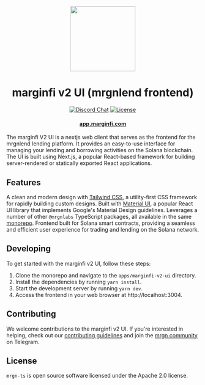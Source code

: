 <div align="center">
  <img height="170" src="./images/logo.png" />

  <h1>marginfi v2 UI (mrgnlend frontend)</h1>
  
  <p>
    <a href="https://discord.com/channels/882369954916212737"><img alt="Discord Chat" src="https://img.shields.io/discord/882369954916212737?color=blueviolet&style=flat-square"/></a>
    <a href="http://www.apache.org/licenses/LICENSE-2.0"><img alt="License" src="https://img.shields.io/github/license/mrgnlabs/mrgn-ts?style=flat-square&color=ffff00"/></a>
  </p>

  <h4>
    <a href="https://app.marginfi.com/">app.marginfi.com</a>
  </h4>
</div>

The marginfi V2 UI is a nextjs web client that serves as the frontend for the mrgnlend lending platform. It provides an easy-to-use interface for managing your lending and borrowing activities on the Solana blockchain. The UI is built using Next.js, a popular React-based framework for building server-rendered or statically exported React applications.

## Features

A clean and modern design with [Tailwind CSS](https://tailwindcss.com/), a utility-first CSS framework for rapidly building custom designs.
Built with [Material UI](https://material-ui.com/), a popular React UI library that implements Google's Material Design guidelines.
Leverages a number of other `@mrgnlabs` TypeScript packages, all available in the same [monorepo](https://github.com/mrgnlabs/mrgn-ts).
Frontend built for Solana smart contracts, providing a seamless and efficient user experience for trading and lending on the Solana network.

## Developing

To get started with the marginfi v2 UI, follow these steps:

1. Clone the monorepo and navigate to the `apps/marginfi-v2-ui` directory.
2. Install the dependencies by running `yarn install`.
3. Start the development server by running `yarn dev`.
4. Access the frontend in your web browser at http://localhost:3004.

## Contributing

We welcome contributions to the marginfi v2 UI. If you're interested in helping, check out our [contributing guidelines](https://github.com/mrgnlabs/mrgn-ts/blob/main/CONTRIBUTING.md) and join the [mrgn community](https://t.me/mrgncommunity) on Telegram.

## License

`mrgn-ts` is open source software licensed under the Apache 2.0 license.
